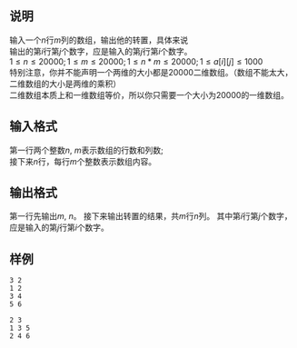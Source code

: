 <h2>说明</h2>

输入一个$n$行$m$列的数组，输出他的转置，具体来说<br />
输出的第$i$行第$j$个数字，应是输入的第$j$行第$i$个数字。<br />
$1 \le n \le 20000;1 \le m \le 20000;1 \le n * m \le 20000;1 \le a[i][j] \le 1000$<br />
特别注意，你并不能声明一个两维的大小都是$20000$二维数组。（数组不能太大，二维数组的大小是两维的乘积）<br />
二维数组本质上和一维数组等价，所以你只需要一个大小为$20000$的一维数组。
<h2>输入格式</h2>

第一行两个整数$n$&#44; $m$表示数组的行数和列数;<br>接下来$n$行，每行$m$个整数表示数组内容。

<h2>输出格式</h2>

第一行先输出$m$&#44; $n$。 接下来输出转置的结果，共$m$行$n$列。 其中第$i$行第$j$个数字，应是输入的第$j$行第$i$个数字。

<h2>样例</h2>
<pre><code class="language-input1">3 2
1 2
3 4
5 6</code></pre><pre><code class="language-output1">2 3
1 3 5
2 4 6</code></pre>
